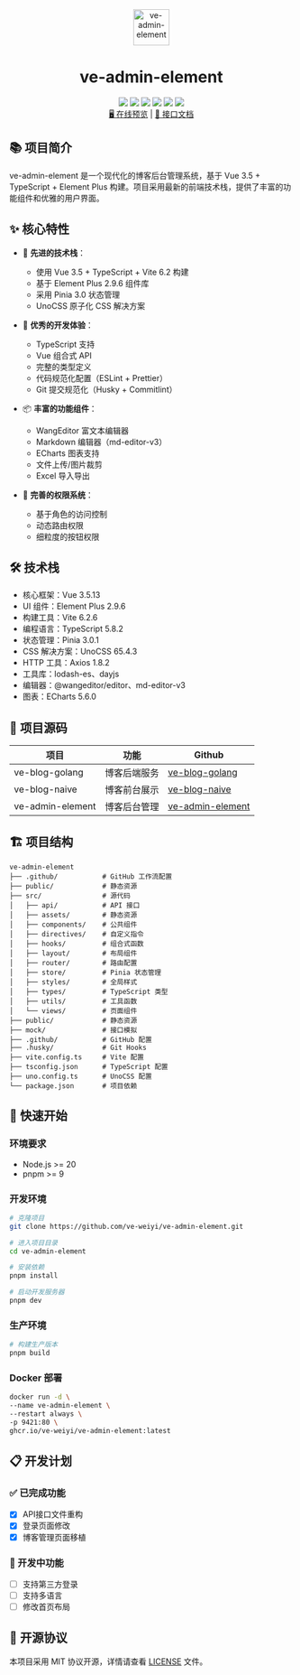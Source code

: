<div align=center>
  <img alt="ve-admin-element" width="64" height="64" src="./public/favicon.ico">

  <h1>ve-admin-element</h1>

  <img src="https://img.shields.io/badge/Vue-3.5.13-brightgreen.svg"/>
  <img src="https://img.shields.io/badge/Vite-6.2.6-green.svg"/>
  <img src="https://img.shields.io/badge/TypeScript-5.8.2-blue.svg"/>
  <img src="https://img.shields.io/badge/Pinia-3.0.1-yellow.svg"/>
  <img src="https://img.shields.io/badge/UnoCSS-65.4.3-red.svg"/>
  <img src="https://img.shields.io/badge/Element Plus-2.9.6-blue.svg"/>
</div>

<div align="center">
  <a target="_blank" href="https://admin.veweiyi.cn">🖥️ 在线预览</a> |
  <a target="_blank" href="https://admin.veweiyi.cn/admin_api/v1/swagger/index.html">📑 接口文档</a>
</div>

## 📚 项目简介

ve-admin-element 是一个现代化的博客后台管理系统，基于 Vue 3.5 + TypeScript + Element Plus 构建。项目采用最新的前端技术栈，提供了丰富的功能组件和优雅的用户界面。

## ✨ 核心特性

- 🚀 **先进的技术栈**：
  - 使用 Vue 3.5 + TypeScript + Vite 6.2 构建
  - 基于 Element Plus 2.9.6 组件库
  - 采用 Pinia 3.0 状态管理
  - UnoCSS 原子化 CSS 解决方案

- 🎨 **优秀的开发体验**：
  - TypeScript 支持
  - Vue 组合式 API
  - 完整的类型定义
  - 代码规范化配置（ESLint + Prettier）
  - Git 提交规范化（Husky + Commitlint）

- 📦 **丰富的功能组件**：
  - WangEditor 富文本编辑器
  - Markdown 编辑器（md-editor-v3）
  - ECharts 图表支持
  - 文件上传/图片裁剪
  - Excel 导入导出

- 🔐 **完善的权限系统**：
  - 基于角色的访问控制
  - 动态路由权限
  - 细粒度的按钮权限

## 🛠️ 技术栈

- 核心框架：Vue 3.5.13
- UI 组件：Element Plus 2.9.6
- 构建工具：Vite 6.2.6
- 编程语言：TypeScript 5.8.2
- 状态管理：Pinia 3.0.1
- CSS 解决方案：UnoCSS 65.4.3
- HTTP 工具：Axios 1.8.2
- 工具库：lodash-es、dayjs
- 编辑器：@wangeditor/editor、md-editor-v3
- 图表：ECharts 5.6.0

## 📁 项目源码

| 项目               | 功能     | Github                                                               |
|------------------|--------|----------------------------------------------------------------------|
| ve-blog-golang   | 博客后端服务 | [ve-blog-golang](https://github.com/ve-weiyi/ve-blog-golang.git)     |
| ve-blog-naive    | 博客前台展示 | [ve-blog-naive](https://github.com/ve-weiyi/ve-blog-naive.git)       |
| ve-admin-element | 博客后台管理 | [ve-admin-element](https://github.com/ve-weiyi/ve-admin-element.git) |

## 🏗️ 项目结构

```
ve-admin-element
├── .github/           # GitHub 工作流配置
├── public/            # 静态资源
├── src/               # 源代码
│   ├── api/           # API 接口
│   ├── assets/        # 静态资源
│   ├── components/    # 公共组件
│   ├── directives/    # 自定义指令
│   ├── hooks/         # 组合式函数
│   ├── layout/        # 布局组件
│   ├── router/        # 路由配置
│   ├── store/         # Pinia 状态管理
│   ├── styles/        # 全局样式
│   ├── types/         # TypeScript 类型
│   ├── utils/         # 工具函数
│   └── views/         # 页面组件
├── public/            # 静态资源
├── mock/              # 接口模拟
├── .github/           # GitHub 配置
├── .husky/            # Git Hooks
├── vite.config.ts     # Vite 配置
├── tsconfig.json      # TypeScript 配置
├── uno.config.ts      # UnoCSS 配置
└── package.json       # 项目依赖
```

## 🚀 快速开始

### 环境要求

- Node.js >= 20
- pnpm >= 9

### 开发环境

```bash
# 克隆项目
git clone https://github.com/ve-weiyi/ve-admin-element.git

# 进入项目目录
cd ve-admin-element

# 安装依赖
pnpm install

# 启动开发服务器
pnpm dev
```

### 生产环境

```bash
# 构建生产版本
pnpm build
```

### Docker 部署

```bash
docker run -d \
--name ve-admin-element \
--restart always \
-p 9421:80 \
ghcr.io/ve-weiyi/ve-admin-element:latest
```

## 📋 开发计划

### ✅ 已完成功能

- [x] API接口文件重构
- [x] 登录页面修改
- [x] 博客管理页面移植

### 🚧 开发中功能

- [ ] 支持第三方登录
- [ ] 支持多语言
- [ ] 修改首页布局

## 📄 开源协议

本项目采用 MIT 协议开源，详情请查看 [LICENSE](LICENSE) 文件。
